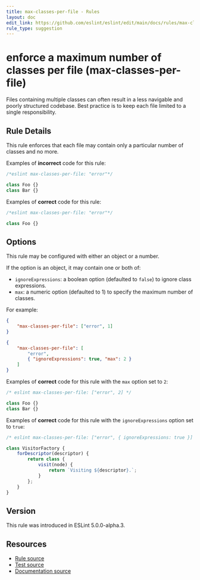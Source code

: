 ```yaml
---
title: max-classes-per-file - Rules
layout: doc
edit_link: https://github.com/eslint/eslint/edit/main/docs/rules/max-classes-per-file.md
rule_type: suggestion
---
```

<!-- Note: No pull requests accepted for this file. See README.md in the root directory for details. -->

# enforce a maximum number of classes per file (max-classes-per-file)

Files containing multiple classes can often result in a less navigable
and poorly structured codebase. Best practice is to keep each file
limited to a single responsibility.

## Rule Details

This rule enforces that each file may contain only a particular number
of classes and no more.

Examples of **incorrect** code for this rule:

```js
/*eslint max-classes-per-file: "error"*/

class Foo {}
class Bar {}
```

Examples of **correct** code for this rule:

```js
/*eslint max-classes-per-file: "error"*/

class Foo {}
```

## Options

This rule may be configured with either an object or a number.

If the option is an object, it may contain one or both of:

-   `ignoreExpressions`: a boolean option (defaulted to `false`) to ignore class expressions.
-   `max`: a numeric option (defaulted to 1) to specify the maximum number of classes.

For example:

```json
{
    "max-classes-per-file": ["error", 1]
}
```

```json
{
    "max-classes-per-file": [
        "error",
        { "ignoreExpressions": true, "max": 2 }
    ]
}
```

Examples of **correct** code for this rule with the `max` option set to `2`:

```js
/* eslint max-classes-per-file: ["error", 2] */

class Foo {}
class Bar {}
```

Examples of **correct** code for this rule with the `ignoreExpressions` option set to `true`:

```js
/* eslint max-classes-per-file: ["error", { ignoreExpressions: true }] */

class VisitorFactory {
    forDescriptor(descriptor) {
        return class {
            visit(node) {
                return `Visiting ${descriptor}.`;
            }
        };
    }
}
```

## Version

This rule was introduced in ESLint 5.0.0-alpha.3.

## Resources

* [Rule source](https://github.com/eslint/eslint/tree/HEAD/lib/rules/max-classes-per-file.js)
* [Test source](https://github.com/eslint/eslint/tree/HEAD/tests/lib/rules/max-classes-per-file.js)
* [Documentation source](https://github.com/eslint/eslint/tree/HEAD/docs/rules/max-classes-per-file.md)
